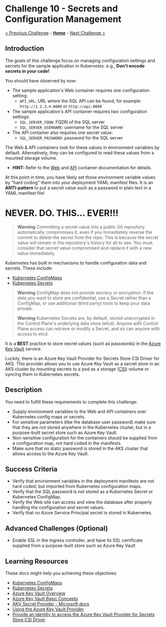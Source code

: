 # Challenge 10 - Secrets and Configuration Management

[< Previous Challenge](./Challenge-09-privatecluster.md) - **[Home](../README.md)** - [Next Challenge >](./Challenge-11-security.md)

## Introduction

The goals of this challenge focus on managing configuration settings and secrets for the sample application in Kubernetes. e.g., **Don't encode secrets in your code!**

You should have observed by now:

- The sample application's Web container requires one configuration setting:
    - `API_URL`: URL where the SQL API can be found, for example `http://1.2.3.4:8080` or `http://api:8080`
- The sample application's API container requires two configuration settings:
    - `SQL_SERVER_FQDN`: FQDN of the SQL server
    - `SQL_SERVER_USERNAME`: username for the SQL server
- The API container also requires one secret value:
    - `SQL_SERVER_PASSWORD`: password for the SQL server

The Web & API containers look for these values in environment variables by default. Alternatively, they can be configured to read these values from a mounted storage volume.

- **HINT:** Refer to the [Web](./Resources/web) and [API](./Resources/api) container documentation for details.

At this point in time, you have likely set those environment variable values by "hard coding" them into your deployment YAML manifest files. It is an **ANTI-pattern** to put a secret value such as a password in plain text in a YAML manifest file! 

# NEVER. DO. THIS... EVER!!!

> **Warning** Committing a secret value into a public Git repository automatically compromises it, even if you immediately reverse the commit to delete the secret from the repo. This is because the secret value will remain in the repository's history for all to see. You must consider that secret value compromised and replace it with a new value immediately.

Kubernetes has built in mechanisms to handle configuration data and secrets. These include:
- [Kubernetes ConfigMaps](https://kubernetes.io/docs/concepts/configuration/configmap/)
- [Kubernetes Secrets](https://kubernetes.io/docs/concepts/configuration/secret/)

> **Warning** ConfigMap does not provide secrecy or encryption. If the data you want to store are confidential, use a Secret rather than a ConfigMap, or use additional (third party) tools to keep your data private.

> **Warning** Kubernetes Secrets are, by default, stored unencrypted in the Control Plane's underlying data store (etcd). Anyone with Control Plane access can retrieve or modify a Secret, and so can anyone with access to etcd. 

It is a **BEST** practice to store secret values (such as passwords) in the [Azure Key Vault](https://learn.microsoft.com/en-us/azure/key-vault/general/overview) service.

Luckily, there is an Azure Key Vault Provider for Secrets Store CSI Driver for AKS.  This provider allows you to use Azure Key Vault as a secret store in an AKS cluster by mounting secrets to a pod as a storage ([CSI](https://kubernetes-csi.github.io/docs/)) volume or syncing them to Kubernetes secrets.

## Description

You need to fulfill these requirements to complete this challenge:

- Supply environment variables to the Web and API containers over Kubernetes config maps or secrets.
- For sensitive parameters (like the database user password) make sure that they are not stored anywhere in the Kubernetes cluster, but in a purpose-built secret store such as Azure Key Vault.
- Non-sensitive configuration for the containers should be supplied from a configuration map, not hard coded in the manifests.
- Make sure that no static password is stored in the AKS cluster that allows access to the Azure Key Vault.

## Success Criteria

- Verify that environment variables in the deployment manifests are not hard coded, but imported from Kubernetes configuration maps.
- Verify that the SQL password is not stored as a Kubernetes Secret or Kubernetes ConfigMap.
- Verify the Web site can access and view the database after properly handling the configuration and secret values.
- Verify that no Azure Service Principal secret is stored in Kubernetes.

## Advanced Challenges (Optional)

- Enable SSL in the ingress controller, and have its SSL certificate supplied from a purpose-built store such as Azure Key Vault

## Learning Resources

These docs might help you achieving these objectives:

- [Kubernetes ConfigMaps](https://kubernetes.io/docs/concepts/configuration/configmap/)
- [Kubernetes Secrets](https://kubernetes.io/docs/concepts/configuration/secret/)
- [Azure Key Vault Overview](https://learn.microsoft.com/en-us/azure/key-vault/general/overview)
- [Azure Key Vault Basic Concepts](https://docs.microsoft.com/azure/key-vault/general/basic-concepts)
- [AKV Secret Provider - Microsoft docs](https://docs.microsoft.com/azure/aks/csi-secrets-store-driver)
- [Using the Azure Key Vault Provider](https://azure.github.io/secrets-store-csi-driver-provider-azure/docs/getting-started/usage/)
- [Provide an identity to access the Azure Key Vault Provider for Secrets Store CSI Driver](https://learn.microsoft.com/en-us/azure/aks/csi-secrets-store-identity-access)
